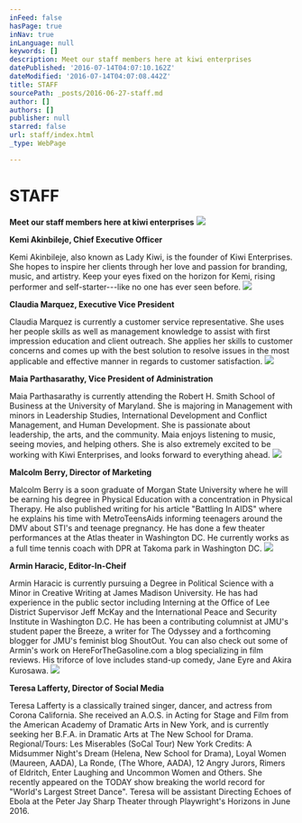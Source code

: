 ```yaml
---
inFeed: false
hasPage: true
inNav: true
inLanguage: null
keywords: []
description: Meet our staff members here at kiwi enterprises
datePublished: '2016-07-14T04:07:10.162Z'
dateModified: '2016-07-14T04:07:08.442Z'
title: STAFF
sourcePath: _posts/2016-06-27-staff.md
author: []
authors: []
publisher: null
starred: false
url: staff/index.html
_type: WebPage

---
```

# STAFF

**Meet our staff members here at kiwi enterprises**
![](https://the-grid-user-content.s3-us-west-2.amazonaws.com/a90dddec-1439-4814-a746-52e60a198e85.jpg)

**Kemi Akinbileje, Chief Executive Officer**

Kemi Akinbileje, also known as Lady Kiwi, is the founder of Kiwi Enterprises. She hopes to inspire her clients through her love and passion for branding, music, and artistry. Keep your eyes fixed on the horizon for Kemi, rising performer and self-starter---like no one has ever seen before.
![](https://the-grid-user-content.s3-us-west-2.amazonaws.com/6d499fdb-dcfc-44ed-90ef-bd4e87be72e3.jpg)

**Claudia Marquez, Executive Vice President**

Claudia Marquez is currently a customer service representative. She uses her people skills as well as management knowledge to assist with first impression education and client outreach. She applies her skills to customer concerns and comes up with the best solution to resolve issues in the most applicable and effective manner in regards to customer satisfaction.
![](https://the-grid-user-content.s3-us-west-2.amazonaws.com/0e8dd192-04b0-40d2-9006-2b87859d4c09.jpg)

**Maia Parthasarathy, Vice President of Administration**

Maia Parthasarathy is currently attending the Robert H. Smith School of Business at the University of Maryland. She is majoring in Management with minors in Leadership Studies, International Development and Conflict Management, and Human Development. She is passionate about leadership, the arts, and the community. Maia enjoys listening to music, seeing movies, and helping others. She is also extremely excited to be working with Kiwi Enterprises, and looks forward to everything ahead.
![](https://the-grid-user-content.s3-us-west-2.amazonaws.com/7965342a-15b4-487c-a087-b9d28426f06b.jpg)

**Malcolm Berry, Director of Marketing**

Malcolm Berry is a soon graduate of Morgan State University where he will be earning his degree in Physical Education with a concentration in Physical Therapy. He also published writing for his article "Battling In AIDS" where he explains his time with MetroTeensAids informing teenagers around the DMV about STI's and teenage pregnancy. He has done a few theater performances at the Atlas theater in Washington DC. He currently works as a full time tennis coach with DPR at Takoma park in Washington DC.
![](https://the-grid-user-content.s3-us-west-2.amazonaws.com/37262719-f954-4ae8-9e4b-5336153fbd91.jpg)

**Armin Haracic, Editor-In-Cheif**

Armin Haracic is currently pursuing a Degree in Political Science with a Minor in Creative Writing at James Madison University. He has had experience in the public sector including Interning at the Office of Lee District Supervisor Jeff McKay and the International Peace and Security Institute in Washington D.C. He has been a contributing columnist at JMU's student paper the Breeze, a writer for The Odyssey and a forthcoming blogger for JMU's feminist blog ShoutOut. You can also check out some of Armin's work on HereForTheGasoline.com a blog specializing in film reviews. His triforce of love includes stand-up comedy, Jane Eyre and Akira Kurosawa.
![](https://the-grid-user-content.s3-us-west-2.amazonaws.com/d5c510cd-e164-4ab9-9dff-5e7b3828e658.jpg)

**Teresa Lafferty, Director of Social Media**

Teresa Lafferty is a classically trained singer, dancer, and actress from Corona California. She received an A.O.S. in Acting for Stage and Film from the American Academy of Dramatic Arts in New York, and is currently seeking her B.F.A. in Dramatic Arts at The New School for Drama. Regional/Tours: Les Miserables (SoCal Tour) New York Credits: A Midsummer Night's Dream (Helena, New School for Drama), Loyal Women (Maureen, AADA), La Ronde, (The Whore, AADA), 12 Angry Jurors, Rimers of Eldritch, Enter Laughing and Uncommon Women and Others. She recently appeared on the TODAY show breaking the world record for "World's Largest Street Dance". Teresa will be assistant Directing Echoes of Ebola at the Peter Jay Sharp Theater through Playwright's Horizons in June 2016\.